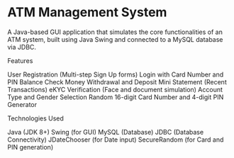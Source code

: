 # ATM Management System

A Java-based GUI application that simulates the core functionalities of an ATM system, built using Java Swing and connected to a MySQL database via JDBC.


Features

User Registration (Multi-step Sign Up forms)
Login with Card Number and PIN
Balance Check
Money Withdrawal and Deposit
Mini Statement (Recent Transactions)
eKYC Verification (Face and document simulation)
Account Type and Gender Selection
Random 16-digit Card Number and 4-digit PIN Generator


Technologies Used

Java (JDK 8+)
Swing (for GUI)
MySQL (Database)
JDBC (Database Connectivity)
JDateChooser (for Date input)
SecureRandom (for Card and PIN generation)
